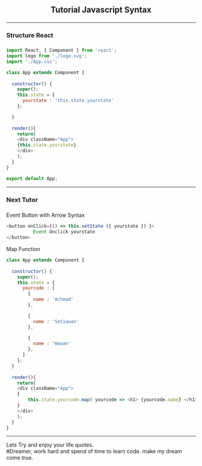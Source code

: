 <h2><p align="center"> Tutorial Javascript Syntax </h2>
<hr/>
<div><h3>Structure React <h3/></div>

``` javascript
import React, { Component } from 'react';
import logo from './logo.svg';
import './App.css';

class App extends Component { 
  
  constructor() {
    super();
    this.state = {
      yourstate : 'this.state.yourstate'
    };

  }
  
  render(){ 
    return(
    <div className="App"> 
    {this.state.yourstate}
    </div>
    ); 
  } 
} 

export default App;
```
<hr/>
<div><h3>Next Tutor<h3/></div>

Event Button with Arrow Syntax

``` javascript
<button onClick={() => this.setState ({ yourstate }) }>
          Event Onclick yourstate
</button>
```

Map Function 

``` javascript
class App extends Component { 
  
  constructor() {
    super();
    this.state = {
      yourcode : [
        {
          name : 'Achmad'
        },

        {
          name : 'Setiawan'
        },

        {
          name : 'Wawan'
        },
      ]
    };
  }
  
  render(){ 
    return(
    <div className="App"> 
    {
        this.state.yourcode.map( yourcode => <h1> {yourcode.name} </h1>  )
    }
    </div>
    ); 
  } 
}
```


<hr/>
<div>
    <p>
    Lets Try and enjoy your life quotes. <br>
    #Dreamer, work hard and spend of time to learn code. make my dream come true.
    </p>
</div>


<!-- <div align ="center">
<img src="https://github.com/Achmadsetiawann/Android_MyRecyclerView/blob/master/proof.gif" width="200" height="300">
</div> -->